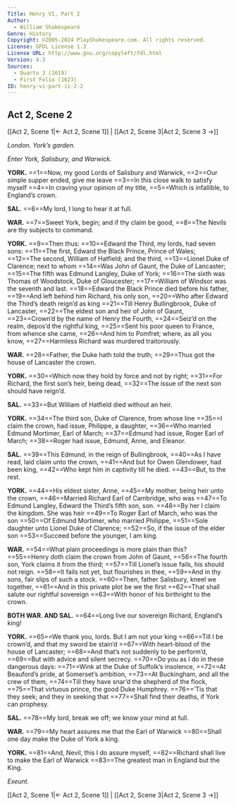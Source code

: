 ```yaml
---
Title: Henry VI, Part 2
Author: 
  - William Shakespeare
Genre: History
Copyright: ©2005-2024 PlayShakespeare.com. All rights reserved.
License: GFDL License 1.3
License URL: http://www.gnu.org/copyleft/fdl.html
Version: 4.3
Sources:
  - Quarto 3 (1619)
  - First Folio (1623)
ID: henry-vi-part-ii-2-2
---
```


## Act 2, Scene 2
[[Act 2, Scene 1|← Act 2, Scene 1]] | [[Act 2, Scene 3|Act 2, Scene 3 →]]

*London. York’s garden.*

*Enter York, Salisbury, and Warwick.*

**YORK.**
==1==Now, my good Lords of Salisbury and Warwick,
==2==Our simple supper ended, give me leave
==3==In this close walk to satisfy myself
==4==In craving your opinion of my title,
==5==Which is infallible, to England’s crown.

**SAL.**
==6==My lord, I long to hear it at full.

**WAR.**
==7==Sweet York, begin; and if thy claim be good,
==8==The Nevils are thy subjects to command.

**YORK.**
==9==Then thus:
==10==Edward the Third, my lords, had seven sons:
==11==The first, Edward the Black Prince, Prince of Wales;
==12==The second, William of Hatfield; and the third,
==13==Lionel Duke of Clarence; next to whom
==14==Was John of Gaunt, the Duke of Lancaster;
==15==The fifth was Edmund Langley, Duke of York;
==16==The sixth was Thomas of Woodstock, Duke of Gloucester;
==17==William of Windsor was the seventh and last.
==18==Edward the Black Prince died before his father,
==19==And left behind him Richard, his only son,
==20==Who after Edward the Third’s death reign’d as king
==21==Till Henry Bullingbrook, Duke of Lancaster,
==22==The eldest son and heir of John of Gaunt,
==23==Crown’d by the name of Henry the Fourth,
==24==Seiz’d on the realm, depos’d the rightful king,
==25==Sent his poor queen to France, from whence she came,
==26==And him to Pomfret; where, as all you know,
==27==Harmless Richard was murdered traitorously.

**WAR.**
==28==Father, the Duke hath told the truth;
==29==Thus got the house of Lancaster the crown.

**YORK.**
==30==Which now they hold by force and not by right;
==31==For Richard, the first son’s heir, being dead,
==32==The issue of the next son should have reign’d.

**SAL.**
==33==But William of Hatfield died without an heir.

**YORK.**
==34==The third son, Duke of Clarence, from whose line
==35==I claim the crown, had issue, Philippe, a daughter,
==36==Who married Edmund Mortimer, Earl of March;
==37==Edmund had issue, Roger Earl of March;
==38==Roger had issue, Edmund, Anne, and Eleanor.

**SAL.**
==39==This Edmund, in the reign of Bullingbrook,
==40==As I have read, laid claim unto the crown,
==41==And but for Owen Glendower, had been king,
==42==Who kept him in captivity till he died.
==43==But, to the rest.

**YORK.**
==44==His eldest sister, Anne,
==45==My mother, being heir unto the crown,
==46==Married Richard Earl of Cambridge, who was
==47==To Edmund Langley, Edward the Third’s fifth son, son.
==48==By her I claim the kingdom. She was heir
==49==To Roger Earl of March, who was the son
==50==Of Edmund Mortimer, who married Philippe,
==51==Sole daughter unto Lionel Duke of Clarence;
==52==So, if the issue of the elder son
==53==Succeed before the younger, I am king.

**WAR.**
==54==What plain proceedings is more plain than this?
==55==Henry doth claim the crown from John of Gaunt,
==56==The fourth son, York claims it from the third;
==57==Till Lionel’s issue fails, his should not reign.
==58==It fails not yet, but flourishes in thee,
==59==And in thy sons, fair slips of such a stock.
==60==Then, father Salisbury, kneel we together,
==61==And in this private plot be we the first
==62==That shall salute our rightful sovereign
==63==With honor of his birthright to the crown.

**BOTH WAR. AND SAL.**
==64==Long live our sovereign Richard, England’s king!

**YORK.**
==65==We thank you, lords. But I am not your king
==66==Till I be crown’d, and that my sword be stain’d
==67==With heart-blood of the house of Lancaster;
==68==And that’s not suddenly to be perform’d,
==69==But with advice and silent secrecy.
==70==Do you as I do in these dangerous days:
==71==Wink at the Duke of Suffolk’s insolence,
==72==At Beauford’s pride, at Somerset’s ambition,
==73==At Buckingham, and all the crew of them,
==74==Till they have snar’d the shepherd of the flock,
==75==That virtuous prince, the good Duke Humphrey.
==76==’Tis that they seek; and they in seeking that
==77==Shall find their deaths, if York can prophesy.

**SAL.**
==78==My lord, break we off; we know your mind at full.

**WAR.**
==79==My heart assures me that the Earl of Warwick
==80==Shall one day make the Duke of York a king.

**YORK.**
==81==And, Nevil, this I do assure myself,
==82==Richard shall live to make the Earl of Warwick
==83==The greatest man in England but the King.

*Exeunt.*

[[Act 2, Scene 1|← Act 2, Scene 1]] | [[Act 2, Scene 3|Act 2, Scene 3 →]]